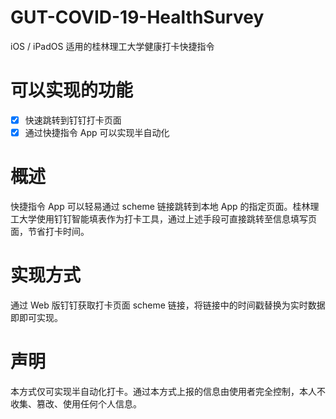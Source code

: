# GUT-COVID-19-HealthSurvey
iOS / iPadOS 适用的桂林理工大学健康打卡快捷指令
# 可以实现的功能
- [x] 快速跳转到钉钉打卡页面
- [x] 通过快捷指令 App 可以实现半自动化
# 概述
快捷指令 App 可以轻易通过 scheme 链接跳转到本地 App 的指定页面。桂林理工大学使用钉钉智能填表作为打卡工具，通过上述手段可直接跳转至信息填写页面，节省打卡时间。
# 实现方式
通过 Web 版钉钉获取打卡页面 scheme 链接，将链接中的时间戳替换为实时数据即即可实现。
# 声明
本方式仅可实现半自动化打卡。通过本方式上报的信息由使用者完全控制，本人不收集、篡改、使用任何个人信息。
